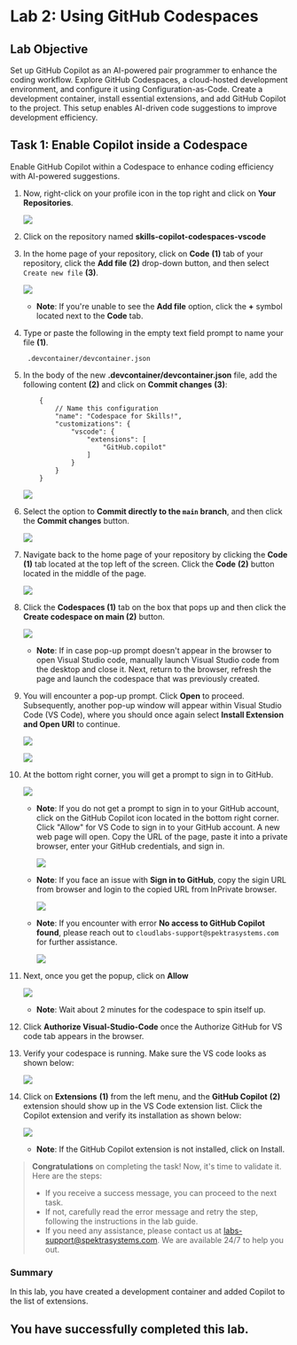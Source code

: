 
#  Lab 2: Using GitHub Codespaces

## Lab Objective 

Set up GitHub Copilot as an AI-powered pair programmer to enhance the coding workflow. Explore GitHub Codespaces, a cloud-hosted development environment, and configure it using Configuration-as-Code. Create a development container, install essential extensions, and add GitHub Copilot to the project. This setup enables AI-driven code suggestions to improve development efficiency.

## Task 1: Enable Copilot inside a Codespace

Enable GitHub Copilot within a Codespace to enhance coding efficiency with AI-powered suggestions. 

1. Now, right-click on your profile icon in the top right and click on **Your Repositories**.
    
    ![](../../media/Copilotrepo.png)

1. Click on the repository named **skills-copilot-codespaces-vscode**

1. In the home page of your repository, click on **Code** **(1)** tab of your repository, click the **Add file** **(2)** drop-down button, and then select `Create new file` **(3)**.

     ![](../../media/dp1u.png)

    - **Note**: If you're unable to see the **Add file** option, click the **+** symbol located next to the **Code** tab.
    
1. Type or paste the following in the empty text field prompt to name your file **(1)**.

    ```
     .devcontainer/devcontainer.json
    ```

1. In the body of the new **.devcontainer/devcontainer.json** file, add the following content **(2)** and click on **Commit changes** **(3)**:

    ```
        {
            // Name this configuration
            "name": "Codespace for Skills!",
            "customizations": {
                "vscode": {
                    "extensions": [
                        "GitHub.copilot"
                    ]
                }
            }
        }
     ```

    ![](../../media/dp2.png)
   
1. Select the option to **Commit directly to the `main` branch**, and then click the **Commit changes** button.

     ![](../../media/commit-file.png)

1. Navigate back to the home page of your repository by clicking the **Code** **(1)** tab located at the top left of the screen. Click the **Code** **(2)** button located in the middle of the page.

     ![](../../media/dp3.png)

1. Click the **Codespaces (1)** tab on the box that pops up and then click the **Create codespace on main (2)** button.

     ![](../../media/dp4.png)

      - **Note**: If in case pop-up prompt doesn't appear in the browser to open Visual Studio code, manually launch Visual Studio code from the desktop and close it. Next, return to the 
    browser, refresh the page and launch the codespace that was previously created.

1. You will encounter a pop-up prompt. Click **Open** to proceed. Subsequently, another pop-up window will appear within Visual Studio Code (VS Code), where you should once again select **Install Extension and Open URI** to continue.

     ![](../../media/open.png)

     ![](../../media/l2.png)

1. At the bottom right corner, you will get a prompt to sign in to GitHub.

    ![](../../media/signingit.png)

      - **Note**: If you do not get a prompt to sign in to your GitHub account, click on the GitHub Copilot icon located in the bottom right corner. Click "Allow" for VS Code to sign in to your GitHub account. A new web page will open. Copy the URL of the page, paste it into a private browser, enter your GitHub credentials, and sign in.

          ![](../../media/githubsignin2.png)
         
      - **Note**: If you face an issue with **Sign in to GitHub**, copy the sigin URL from browser and login to the copied URL from InPrivate browser.
 
          ![](../../media/private.png)

      - **Note**: If you encounter with error **No access to GitHub Copilot found**, please reach out to `cloudlabs-support@spektrasystems.com` for further assistance.
 
         ![](../../media/3.png)
 
1. Next, once you get the popup, click on **Allow**

    ![](../../media/allow.png)

    - **Note**: Wait about 2 minutes for the codespace to spin itself up.

1. Click **Authorize Visual-Studio-Code** once the Authorize GitHub for VS code tab appears in the browser.

1. Verify your codespace is running. Make sure the VS code looks as shown below:

    ![](../../media/loaded-repo.png)

1. Click on **Extensions** **(1)** from the left menu, and the **GitHub Copilot** **(2)** extension should show up in the VS Code extension list. Click the Copilot extension and verify 
   its installation as shown below:

     ![](../../media/verify-copilot.png)

   - **Note**: If the GitHub Copilot extension is not installed, click on Install.

 
> **Congratulations** on completing the task! Now, it's time to validate it. Here are the steps:
> - If you receive a success message, you can proceed to the next task.
> - If not, carefully read the error message and retry the step, following the instructions in the lab guide. 
> - If you need any assistance, please contact us at labs-support@spektrasystems.com. We are available 24/7 to help you out.

<validation step="f627a3c6-3d8f-48d4-ae32-306c3ff40e00" />
 
### Summary

In this lab, you have created a development container and added Copilot to the list of extensions.

## You have successfully completed this lab. 
